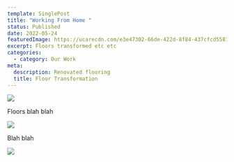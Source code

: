 ```yaml
---
template: SinglePost
title: "Working From Home "
status: Published
date: 2022-05-24
featuredImage: https://ucarecdn.com/e3e47302-66de-422d-8f84-437cfcd5581f/
excerpt: Floors transformed etc etc
categories:
  - category: Our Work
meta:
  description: Renovated flooring
  title: Floor Transformation
---
```

![](https://ucarecdn.com/72c63015-0988-49d7-903c-d49c9722441e/-/crop/1377x936/277,0/-/preview/)

Floors blah blah

![](https://ucarecdn.com/0c5d9676-3d41-49c0-a991-22dc186b0901/-/crop/1393x930/264,0/-/preview/)

Blah blah

![](https://ucarecdn.com/e4502598-0cdb-42fa-945e-a22c7802efa5/)